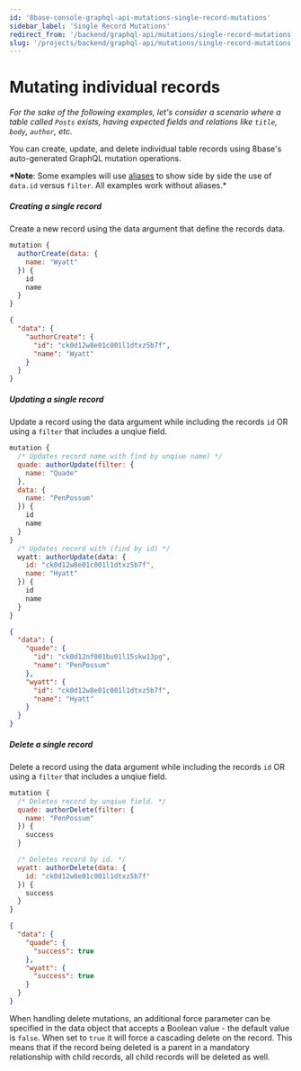 ```yaml
---
id: '8base-console-graphql-api-mutations-single-record-mutations'
sidebar_label: 'Single Record Mutations'
redirect_from: '/backend/graphql-api/mutations/single-record-mutations'
slug: '/projects/backend/graphql-api/mutations/single-record-mutations'
---
```


# Mutating individual records

_For the sake of the following examples, let's consider a scenario where a table called `Posts` exists, having expected fields and relations like `title`, `body`, `author`, etc._

You can create, update, and delete individual table records using 8base's auto-generated GraphQL mutation operations.

**\*Note**: Some examples will use [aliases](/projects/backend/graphql-api/#aliases) to show side by side the use of `data.id` versus `filter`. All examples work without aliases.\*

##### Creating a single record

Create a new record using the data argument that define the records data.

```javascript
mutation {
  authorCreate(data: {
    name: "Wyatt"
  }) {
    id
    name
  }
}
```

```json
{
  "data": {
    "authorCreate": {
      "id": "ck0d12w8e01c001l1dtxz5b7f",
      "name": "Wyatt"
    }
  }
}
```

##### Updating a single record

Update a record using the data argument while including the records `id` OR using a `filter` that includes a unqiue field.

```javascript
mutation {
  /* Updates record name with find by unqiue name) */
  quade: authorUpdate(filter: {
    name: "Quade"
  },
  data: {
    name: "PenPossum"
  }) {
    id
    name
  }
}
  /* Updates record with (find by id) */
  wyatt: authorUpdate(data: {
    id: "ck0d12w8e01c001l1dtxz5b7f",
    name: "Hyatt"
  }) {
    id
    name
  }
}
```

```json
{
  "data": {
    "quade": {
      "id": "ck0d12nf001bu01l15skw13pg",
      "name": "PenPossum"
    },
    "wyatt": {
      "id": "ck0d12w8e01c001l1dtxz5b7f",
      "name": "Hyatt"
    }
  }
}
```

##### Delete a single record

Delete a record using the data argument while including the records `id` OR using a `filter` that includes a unqiue field.

```javascript
mutation {
  /* Deletes record by unqiue field. */
  quade: authorDelete(filter: {
    name: "PenPossum"
  }) {
    success
  }

  /* Deletes record by id. */
  wyatt: authorDelete(data: {
    id: "ck0d12w8e01c001l1dtxz5b7f"
  }) {
    success
  }
}
```

```json
{
  "data": {
    "quade": {
      "success": true
    },
    "wyatt": {
      "success": true
    }
  }
}
```

When handling delete mutations, an additional force parameter can be specified in the data object that accepts a Boolean value - the default value is `false`. When set to `true` it will force a cascading delete on the record. This means that if the record being deleted is a parent in a mandatory relationship with child records, all child records will be deleted as well.
